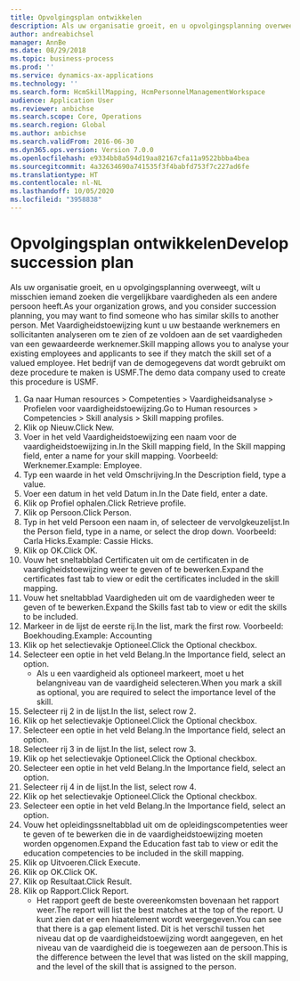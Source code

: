 ```yaml
---
title: Opvolgingsplan ontwikkelen
description: Als uw organisatie groeit, en u opvolgingsplanning overweegt, wilt u misschien iemand zoeken die vergelijkbare vaardigheden als een andere persoon heeft.
author: andreabichsel
manager: AnnBe
ms.date: 08/29/2018
ms.topic: business-process
ms.prod: ''
ms.service: dynamics-ax-applications
ms.technology: ''
ms.search.form: HcmSkillMapping, HcmPersonnelManagementWorkspace
audience: Application User
ms.reviewer: anbichse
ms.search.scope: Core, Operations
ms.search.region: Global
ms.author: anbichse
ms.search.validFrom: 2016-06-30
ms.dyn365.ops.version: Version 7.0.0
ms.openlocfilehash: e9334bb8a594d19aa82167cfa11a9522bbba4bea
ms.sourcegitcommit: 4a32634690a741535f3f4babfd753f7c227ad6fe
ms.translationtype: HT
ms.contentlocale: nl-NL
ms.lasthandoff: 10/05/2020
ms.locfileid: "3958838"
---
```

# <a name="develop-succession-plan"></a><span data-ttu-id="4969b-103">Opvolgingsplan ontwikkelen</span><span class="sxs-lookup"><span data-stu-id="4969b-103">Develop succession plan</span></span>



<span data-ttu-id="4969b-104">Als uw organisatie groeit, en u opvolgingsplanning overweegt, wilt u misschien iemand zoeken die vergelijkbare vaardigheden als een andere persoon heeft.</span><span class="sxs-lookup"><span data-stu-id="4969b-104">As your organization grows, and you consider succession planning, you may want to find someone who has similar skills to another person.</span></span>  <span data-ttu-id="4969b-105">Met Vaardigheidstoewijzing kunt u uw bestaande werknemers en sollicitanten analyseren om te zien of ze voldoen aan de set vaardigheden van een gewaardeerde werknemer.</span><span class="sxs-lookup"><span data-stu-id="4969b-105">Skill mapping allows you to analyse your existing employees and applicants to see if they match the skill set of a valued employee.</span></span> <span data-ttu-id="4969b-106">Het bedrijf van de demogegevens dat wordt gebruikt om deze procedure te maken is USMF.</span><span class="sxs-lookup"><span data-stu-id="4969b-106">The demo data company used to create this procedure is USMF.</span></span>

1. <span data-ttu-id="4969b-107">Ga naar Human resources > Competenties > Vaardigheidsanalyse > Profielen voor vaardigheidstoewijzing.</span><span class="sxs-lookup"><span data-stu-id="4969b-107">Go to Human resources > Competencies > Skill analysis > Skill mapping profiles.</span></span>
2. <span data-ttu-id="4969b-108">Klik op Nieuw.</span><span class="sxs-lookup"><span data-stu-id="4969b-108">Click New.</span></span>
3. <span data-ttu-id="4969b-109">Voer in het veld Vaardigheidstoewijzing een naam voor de vaardigheidstoewijzing in.</span><span class="sxs-lookup"><span data-stu-id="4969b-109">In the Skill mapping field, In the Skill mapping field, enter a name for your skill mapping.</span></span>  <span data-ttu-id="4969b-110">Voorbeeld: Werknemer.</span><span class="sxs-lookup"><span data-stu-id="4969b-110">Example: Employee.</span></span>
4. <span data-ttu-id="4969b-111">Typ een waarde in het veld Omschrijving.</span><span class="sxs-lookup"><span data-stu-id="4969b-111">In the Description field, type a value.</span></span>
5. <span data-ttu-id="4969b-112">Voer een datum in het veld Datum in.</span><span class="sxs-lookup"><span data-stu-id="4969b-112">In the Date field, enter a date.</span></span>
6. <span data-ttu-id="4969b-113">Klik op Profiel ophalen.</span><span class="sxs-lookup"><span data-stu-id="4969b-113">Click Retrieve profile.</span></span>
7. <span data-ttu-id="4969b-114">Klik op Persoon.</span><span class="sxs-lookup"><span data-stu-id="4969b-114">Click Person.</span></span>
8. <span data-ttu-id="4969b-115">Typ in het veld Persoon een naam in, of selecteer de vervolgkeuzelijst.</span><span class="sxs-lookup"><span data-stu-id="4969b-115">In the Person field, type in a name, or select the drop down.</span></span>  <span data-ttu-id="4969b-116">Voorbeeld: Carla Hicks.</span><span class="sxs-lookup"><span data-stu-id="4969b-116">Example: Cassie Hicks.</span></span>
9. <span data-ttu-id="4969b-117">Klik op OK.</span><span class="sxs-lookup"><span data-stu-id="4969b-117">Click OK.</span></span>
10. <span data-ttu-id="4969b-118">Vouw het sneltabblad Certificaten uit om de certificaten in de vaardigheidstoewijzing weer te geven of te bewerken.</span><span class="sxs-lookup"><span data-stu-id="4969b-118">Expand the certificates fast tab to view or edit the certificates included in the skill mapping.</span></span>
11. <span data-ttu-id="4969b-119">Vouw het sneltabblad Vaardigheden uit om de vaardigheden weer te geven of te bewerken.</span><span class="sxs-lookup"><span data-stu-id="4969b-119">Expand the Skills fast tab to view or edit the skills to be included.</span></span>
12. <span data-ttu-id="4969b-120">Markeer in de lijst de eerste rij.</span><span class="sxs-lookup"><span data-stu-id="4969b-120">In the list, mark the first row.</span></span>  <span data-ttu-id="4969b-121">Voorbeeld: Boekhouding.</span><span class="sxs-lookup"><span data-stu-id="4969b-121">Example:  Accounting</span></span>
13. <span data-ttu-id="4969b-122">Klik op het selectievakje Optioneel.</span><span class="sxs-lookup"><span data-stu-id="4969b-122">Click the Optional checkbox.</span></span>
14. <span data-ttu-id="4969b-123">Selecteer een optie in het veld Belang.</span><span class="sxs-lookup"><span data-stu-id="4969b-123">In the Importance field, select an option.</span></span>
    * <span data-ttu-id="4969b-124">Als u een vaardigheid als optioneel markeert, moet u het belangniveau van de vaardigheid selecteren.</span><span class="sxs-lookup"><span data-stu-id="4969b-124">When you mark a skill as optional, you are required to select the importance level of the skill.</span></span>  
15. <span data-ttu-id="4969b-125">Selecteer rij 2 in de lijst.</span><span class="sxs-lookup"><span data-stu-id="4969b-125">In the list, select row 2.</span></span>
16. <span data-ttu-id="4969b-126">Klik op het selectievakje Optioneel.</span><span class="sxs-lookup"><span data-stu-id="4969b-126">Click the Optional checkbox.</span></span>
17. <span data-ttu-id="4969b-127">Selecteer een optie in het veld Belang.</span><span class="sxs-lookup"><span data-stu-id="4969b-127">In the Importance field, select an option.</span></span>
18. <span data-ttu-id="4969b-128">Selecteer rij 3 in de lijst.</span><span class="sxs-lookup"><span data-stu-id="4969b-128">In the list, select row 3.</span></span>
19. <span data-ttu-id="4969b-129">Klik op het selectievakje Optioneel.</span><span class="sxs-lookup"><span data-stu-id="4969b-129">Click the Optional checkbox.</span></span>
20. <span data-ttu-id="4969b-130">Selecteer een optie in het veld Belang.</span><span class="sxs-lookup"><span data-stu-id="4969b-130">In the Importance field, select an option.</span></span>
21. <span data-ttu-id="4969b-131">Selecteer rij 4 in de lijst.</span><span class="sxs-lookup"><span data-stu-id="4969b-131">In the list, select row 4.</span></span>
22. <span data-ttu-id="4969b-132">Klik op het selectievakje Optioneel.</span><span class="sxs-lookup"><span data-stu-id="4969b-132">Click the Optional checkbox.</span></span>
23. <span data-ttu-id="4969b-133">Selecteer een optie in het veld Belang.</span><span class="sxs-lookup"><span data-stu-id="4969b-133">In the Importance field, select an option.</span></span>
24. <span data-ttu-id="4969b-134">Vouw het opleidingssneltabblad uit om de opleidingscompetenties weer te geven of te bewerken die in de vaardigheidstoewijzing moeten worden opgenomen.</span><span class="sxs-lookup"><span data-stu-id="4969b-134">Expand the Education fast tab to view or edit the education competencies to be included in the skill mapping.</span></span>
25. <span data-ttu-id="4969b-135">Klik op Uitvoeren.</span><span class="sxs-lookup"><span data-stu-id="4969b-135">Click Execute.</span></span>
26. <span data-ttu-id="4969b-136">Klik op OK.</span><span class="sxs-lookup"><span data-stu-id="4969b-136">Click OK.</span></span>
27. <span data-ttu-id="4969b-137">Klik op Resultaat.</span><span class="sxs-lookup"><span data-stu-id="4969b-137">Click Result.</span></span>
28. <span data-ttu-id="4969b-138">Klik op Rapport.</span><span class="sxs-lookup"><span data-stu-id="4969b-138">Click Report.</span></span>
    * <span data-ttu-id="4969b-139">Het rapport geeft de beste overeenkomsten bovenaan het rapport weer.</span><span class="sxs-lookup"><span data-stu-id="4969b-139">The report will list the best matches at the top of the report.</span></span>  <span data-ttu-id="4969b-140">U kunt zien dat er een hiaatelement wordt weergegeven.</span><span class="sxs-lookup"><span data-stu-id="4969b-140">You can see that there is a gap element listed.</span></span>  <span data-ttu-id="4969b-141">Dit is het verschil tussen het niveau dat op de vaardigheidstoewijzing wordt aangegeven, en het niveau van de vaardigheid die is toegewezen aan de persoon.</span><span class="sxs-lookup"><span data-stu-id="4969b-141">This is the difference between the level that was listed on the skill mapping, and the level of the skill that is assigned to the person.</span></span>  

